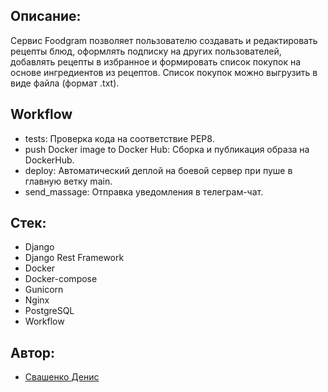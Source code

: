 ## Описание:
Сервис Foodgram позволяет пользователю создавать и редактировать рецепты блюд, оформлять подписку на других пользователей, добавлять рецепты в избранное и формировать список покупок на основе ингредиентов из рецептов. Список покупок можно выгрузить в виде файла (формат .txt).

## Workflow
* tests: Проверка кода на соответствие PEP8.
* push Docker image to Docker Hub: Сборка и публикация образа на DockerHub.
* deploy: Автоматический деплой на боевой сервер при пуше в главную ветку main.
* send_massage: Отправка уведомления в телеграм-чат.

## Стек: 
* Django
* Django Rest Framework
* Docker
* Docker-compose
* Gunicorn
* Nginx
* PostgreSQL
* Workflow

## Автор:
* [Свашенко Денис](https://github.com/KzarSnake) 
